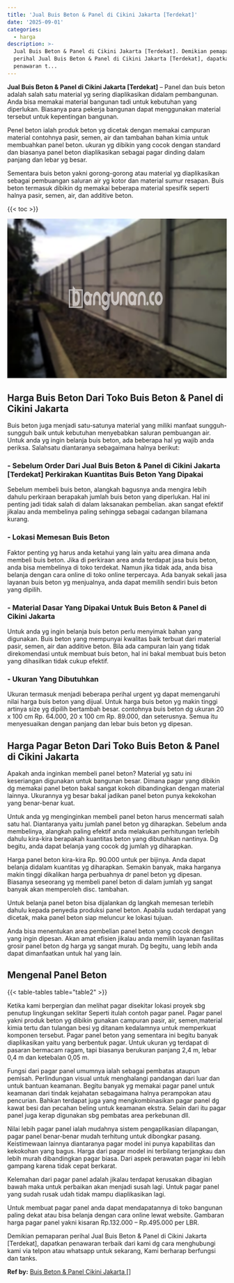 ```yaml
---
title: 'Jual Buis Beton & Panel di Cikini Jakarta [Terdekat]'
date: '2025-09-01'
categories:
  - harga
description: >-
  Jual Buis Beton & Panel di Cikini Jakarta [Terdekat]. Demikian pemaparan
  perihal Jual Buis Beton & Panel di Cikini Jakarta [Terdekat], dapatkan
  penawaran t...
---
```


**Jual Buis Beton & Panel di Cikini Jakarta \[Terdekat\]** – Panel dan buis beton adalah salah satu material yg sering diaplikasikan didalam pembangunan. Anda bisa memakai material bangunan tadi untuk kebutuhan yang diperlukan. Biasanya para pekerja bangunan dapat menggunakan material tersebut untuk kepentingan bangunan.

Penel beton ialah produk beton yg dicetak dengan memakai campuran material contohnya pasir, semen, air dan tambahan bahan kimia untuk membuahkan panel beton. ukuran yg dibikin yang cocok dengan standard dan biasanya panel beton diaplikasikan sebagai pagar dinding dalam panjang dan lebar yg besar.

Sementara buis beton yakni gorong-gorong atau material yg diaplikasikan sebagai pembuangan saluran air yg kotor dan material sumur resapan. Buis beton termasuk dibikin dg memakai beberapa material spesifik seperti halnya pasir, semen, air, dan additive beton.

{{< toc >}}

![Jual Buis Beton & Panel di Cikini Jakarta [Terdekat]](/images/jual-panel-buis-beton-murah-46.png)

## Harga Buis Beton Dari Toko Buis Beton & Panel di Cikini Jakarta

Buis beton juga menjadi satu-satunya material yang miliki manfaat sungguh-sungguh baik untuk kebutuhan menyebabkan saluran pembuangan air. Untuk anda yg ingin belanja buis beton, ada beberapa hal yg wajib anda periksa. Salahsatu diantaranya sebagaimana halnya berikut:

### \- Sebelum Order Dari Jual Buis Beton & Panel di Cikini Jakarta \[Terdekat\] Perkirakan Kuantitas Buis Beton Yang Dipakai

Sebelum membeli buis beton, alangkah bagusnya anda mengira lebih dahulu perkiraan berapakah jumlah buis beton yang diperlukan. Hal ini penting jadi tidak salah di dalam laksanakan pembelian. akan sangat efektif jikalau anda membelinya paling sehingga sebagai cadangan bilamana kurang.

### \- Lokasi Memesan Buis Beton

Faktor penting yg harus anda ketahui yang lain yaitu area dimana anda membeli buis beton. Jika di perkiraan area anda terdapat jasa buis beton, anda bisa membelinya di toko terdekat. Namun jika tidak ada, anda bisa belanja dengan cara online di toko online terpercaya. Ada banyak sekali jasa layanan buis beton yg menjualnya, anda dapat memilih sendiri buis beton yang dipilih.

### \- Material Dasar Yang Dipakai Untuk Buis Beton & Panel di Cikini Jakarta

Untuk anda yg ingin belanja buis beton perlu menyimak bahan yang digunakan. Buis beton yang mempunyai kwalitas baik terbuat dari material pasir, semen, air dan additive beton. Bila ada campuran lain yang tidak direkomendasi untuk membuat buis beton, hal ini bakal membuat buis beton yang dihasilkan tidak cukup efektif.

### \- Ukuran Yang Dibutuhkan

Ukuran termasuk menjadi beberapa perihal urgent yg dapat memengaruhi nilai harga buis beton yang dijual. Untuk harga buis beton yg makin tinggi artinya size yg dipilih bertambah besar. contohnya buis beton dg ukuran 20 x 100 cm Rp. 64.000, 20 x 100 cm Rp. 89.000, dan seterusnya. Semua itu menyesuaikan dengan panjang dan lebar buis beton yg dipesan.

## Harga Pagar Beton Dari Toko Buis Beton & Panel di Cikini Jakarta

Apakah anda inginkan membeli panel beton? Material yg satu ini keseriangan digunakan untuk bangunan besar. Dimana pagar yang dibikin dg memakai panel beton bakal sangat kokoh dibandingkan dengan material lainnya. Ukurannya yg besar bakal jadikan panel beton punya kekokohan yang benar-benar kuat.

Untuk anda yg menginginkan membeli panel beton harus mencermati salah satu hal. Diantaranya yaitu jumlah panel beton yg diharapkan. Sebelum anda membelinya, alangkah paling efektif anda melakukan perhitungan terlebih dahulu kira-kira berapakah kuantitas beton yang dibutuhkan nantinya. Dg begitu, anda dapat belanja yang cocok dg jumlah yg diharapkan.

Harga panel beton kira-kira Rp. 90.000 untuk per bijinya. Anda dapat belanja didalam kuantitas yg diharapkan. Semakin banyak, maka harganya makin tinggi dikalikan harga perbuahnya dr panel beton yg dipesan. Biasanya seseorang yg membeli panel beton di dalam jumlah yg sangat banyak akan memperoleh disc. tambahan.

Untuk belanja panel beton bisa dijalankan dg langkah memesan terlebih dahulu kepada penyedia produksi panel beton. Apabila sudah terdapat yang dicetak, maka panel beton siap meluncur ke lokasi tujuan.

Anda bisa menentukan area pembelian panel beton yang cocok dengan yang ingin dipesan. Akan amat efisien jikalau anda memilih layanan fasilitas grosir panel beton dg harga yg sangat murah. Dg begitu, uang lebih anda dapat dimanfaatkan untuk hal yang lain.

## Mengenal Panel Beton

{{< table-tables table="table2" >}}

Ketika kami berpergian dan melihat pagar disekitar lokasi proyek sbg penutup lingkungan seklitar Seperti itulah contoh pagar panel. Pagar panel yakni produk beton yg dibikin gunakan campuran pasir, air, semen,material kimia tertu dan tulangan besi yg ditanam kedalamnya untuk memperkuat komponen tersebut. Pagar panel beton yang sementara ini begitu banyak diaplikasikan yaitu yang berbentuk pagar. Untuk ukuran yg terdapat di pasaran bermacam ragam, tapi biasanya berukuran panjang 2,4 m, lebar 0,4 m dan ketebalan 0,05 m.

Fungsi dari pagar panel umumnya ialah sebagai pembatas ataupun pemisah. Perlindungan visual untuk menghalangi pandangan dari luar dan untuk bantuan keamanan. Begitu banyak yg memakai pagar panel untuk keamanan dari tindak kejahatan sebagaimana halnya perampokan atau pencurian. Bahkan terdapat juga yang mengkombinasikan pagar panel dg kawat besi dan pecahan beling untuk keamanan ekstra. Selain dari itu pagar panel juga kerap digunakan sbg pembatas area perkebunan dll.

Nilai lebih pagar panel ialah mudahnya sistem pengaplikasian dilapangan, pagar panel benar-benar mudah terhitung untuk dibongkar pasang. Keistimewaan lainnya diantaranya pagar model ini punya kapabilitas dan kekokohan yang bagus. Harga dari pagar model ini terbilang terjangkau dan lebih murah dibandingkan pagar biasa. Dari aspek perawatan pagar ini lebih gampang karena tidak cepat berkarat.

Kelemahan dari pagar panel adalah jikalau terdapat kerusakan dibagian bawah maka untuk perbaikan akan menjadi susah lagi. Untuk pagar panel yang sudah rusak udah tidak mampu diaplikasikan lagi.

Untuk membuat pagar panel anda dapat mendapatannya di toko bangunan paling dekat atau bisa belanja dengan cara online lewat website. Gambaran harga pagar panel yakni kisaran Rp.132.000 – Rp.495.000 per LBR.

Demikian pemaparan perihal Jual Buis Beton & Panel di Cikini Jakarta \[Terdekat\], dapatkan penawaran terbaik dari kami dg cara menghubungi kami via telpon atau whatsapp untuk sekarang, Kami berharap berfungsi dan tanks.

**Ref by:** [Buis Beton & Panel Cikini Jakarta []](https://id.wikipedia.org/wiki/Buis)
